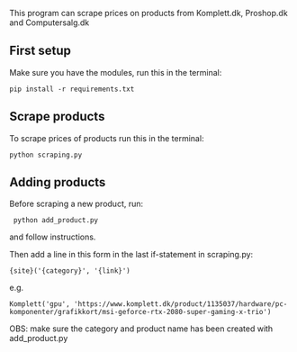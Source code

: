 This program can scrape prices on products from Komplett.dk, Proshop.dk and Computersalg.dk

## First setup
Make sure you have the modules, run this in the terminal:

    pip install -r requirements.txt

## Scrape products
To scrape prices of products run this in the terminal:

    python scraping.py

## Adding products
Before scraping a new product, run:

     python add_product.py
and follow instructions.

Then add a line in this form in the last if-statement in scraping.py:

    {site}('{category}', '{link}')
e.g.

    Komplett('gpu', 'https://www.komplett.dk/product/1135037/hardware/pc-komponenter/grafikkort/msi-geforce-rtx-2080-super-gaming-x-trio')
OBS: make sure the category and product name has been created with add_product.py
